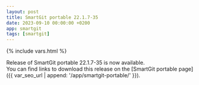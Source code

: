 ```yaml
---
layout: post
title: SmartGit portable 22.1.7-35
date: 2023-09-10 00:00:00 +0200
app: smartgit
tags: [smartgit]
---
```

{% include vars.html %}

Release of SmartGit portable 22.1.7-35 is now available.<br />
You can find links to download this release on the [SmartGit portable page]({{ var_seo_url | append: '/app/smartgit-portable/' }}).
